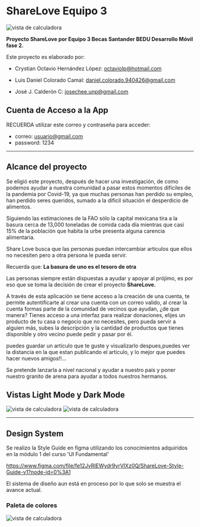 # ShareLove  Equipo 3

![vista de calculadora](https://github.com/josechee/ShareLove/blob/dani/img/Logo-Sharelove.png)

<b>Proyecto ShareLove por Equipo 3  Becas Santander BEDU Desarrollo Móvil fase 2.</b>


Este proyecto es elaborado por:


- Crystian Octavio Hernández López: octaviolp@hotmail.com

- Luis Daniel Colorado Camal: daniel.colorado.940426@gmail.com

- José J. Calderón C: josechee.unp@gmail.com

## Cuenta de Acceso a la App

RECUERDA utilizar este correo y contraseña para acceder:

- correo: usuario@gmail.com
- password: 1234 




<hr>

## Alcance del proyecto

Se eligió este proyecto, después de hacer una investigación, de como podemos ayudar a nuestra comunidad a pasar estos momentos difíciles de la pandemia por Covid-19, ya que muchas personas han perdido su empleo, han perdido seres queridos, sumado a la dificil situación el desperdicio de alimentos.

Siguiendo las estimaciones de la FAO sólo la capital mexicana tira a la basura cerca de 13,000 toneladas de comida cada día mientras que casi 15% de la población que habita la urbe presenta alguna carencia alimentaria.

Share Love busca que las personas puedan intercambiar articulos que ellos no necesiten pero a otra persona le pueda servir.

Recuerda que: <b>La basura de uno es el tesoro de otra</b>

Las personas siempre están dispuestas a ayudar y apoyar al prójimo, es por eso que se toma la decisión de crear el proyecto <b> ShareLove. </b>


A través de esta aplicación se tiene acceso a la creación de una cuenta, te permite autentificarte  al crear una cuenta con un correo valido, al crear la cuenta formas parte de la comunidad de vecinos que ayudan, ¿de que manera? Tienes acceso a una interfaz para realizar donaciones, elijes un producto de tu casa o negocio que no necesites, pero pueda servir a alguien más, subes la descripción y la cantidad de productos que tienes disponible y otro vecino puede pedir y pasar por él.

puedes guardar un articulo que te guste y visualizarlo despues,puedes ver la distancia en la que estan publicando el articulo, y lo mejor que puedes hacer nuevos amigos!!...


Se pretende lanzarla a nivel nacional y ayudar a nuestro país y poner nuestro granito de arena para ayudar a todos nuestros hermanos.


## Vistas Light Mode y Dark Mode

![vista de calculadora](https://github.com/josechee/ShareLove/blob/dani/img/capturaligth.jpeg)  ![vista de calculadora](https://github.com/josechee/ShareLove/blob/dani/img/capturaDark.jpeg)


<hr>

## Design System

Se realizo la Style Guide en figma utilizando los conocimientos adquiridos en la módulo 1 del curso 'UI Fundamental'

https://www.figma.com/file/fe12JyRIEWydr9yrVIXz0Q/ShareLove-Style-Guide-v1?node-id=0%3A1

El sistema de diseño aun está en proceso por lo que solo se muestra el avance actual.

### Paleta de colores

![vista de calculadora](https://github.com/josechee/ShareLove/blob/dani/img/colores.png)



